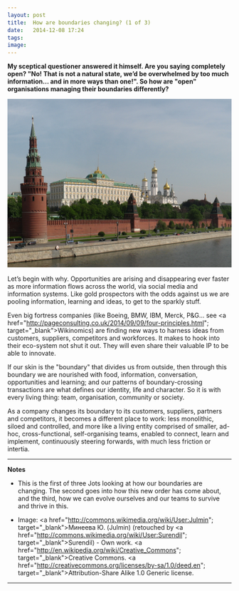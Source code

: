 ```yaml
---
layout: post
title:  How are boundaries changing? (1 of 3)
date:   2014-12-08 17:24
tags: 
image:
---
```


**My sceptical questioner answered it himself. Are you saying completely open? "No! That is not a natural state, we’d be overwhelmed by too much information... and in more ways than one!". So how are "open" organisations managing their boundaries differently?**

![](/libb/images/kremlin.jpg)

Let’s begin with why. Opportunities are arising and disappearing ever faster as more information flows across the world, via social media and information systems. Like gold prospectors with the odds against us we are pooling information, learning and ideas, to get to the sparkly stuff. 

Even big fortress companies (like Boeing, BMW, IBM, Merck, P&G… see <a href="http://pageconsulting.co.uk/2014/09/09/four-principles.html"; target="_blank">Wikinomics</a>) are finding new ways to harness ideas from customers, suppliers, competitors and workforces.  It makes to hook into their eco-system not shut it out. They will even share their valuable IP to be able to innovate. 

If our skin is the "boundary" that divides us from outside, then through this boundary we are nourished with food, information, conversation, opportunities and learning; and our patterns of boundary-crossing transactions are what defines our identity, life and character. So it is with every living thing: team, organisation, community or society. 

As a company changes its boundary to its customers, suppliers, partners and competitors, it becomes a different place to work: less monolithic, siloed and controlled, and more like a living entity comprised of smaller, ad-hoc, cross-functional, self-organising teams, enabled to connect, learn and implement, continuously steering forwards, with much less friction or intertia.
__________________
<b>Notes</b>

* This is the first of three Jots looking at how our boundaries are changing. The second goes into how this new order has come about, and the third, how we can evolve ourselves and our teams to survive and thrive in this.

* Image: <a href="http://commons.wikimedia.org/wiki/User:Julmin"; target="_blank">Минеева Ю. (Julmin)</a> (retouched by <a href="http://commons.wikimedia.org/wiki/User:Surendil"; target="_blank">Surendil</a>) - Own work. <a href="http://en.wikipedia.org/wiki/Creative_Commons"; target="_blank">Creative Commons</a>. <a href="http://creativecommons.org/licenses/by-sa/1.0/deed.en"; target="_blank">Attribution-Share Alike 1.0 Generic license</a>.


__________________







